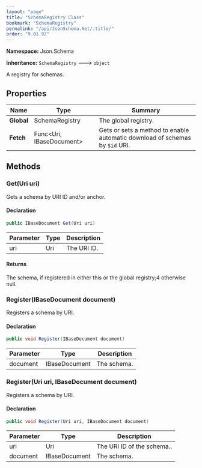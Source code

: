 ```yaml
---
layout: "page"
title: "SchemaRegistry Class"
bookmark: "SchemaRegistry"
permalink: "/api/JsonSchema.Net/:title/"
order: "9.01.92"
---
```

**Namespace:** Json.Schema

**Inheritance:**
`SchemaRegistry`
 🡒 
`object`

A registry for schemas.

## Properties

| Name | Type | Summary |
|---|---|---|
| **Global** | SchemaRegistry | The global registry. |
| **Fetch** | Func\<Uri, IBaseDocument\> | Gets or sets a method to enable automatic download of schemas by `$id` URI. |
## Methods

### Get(Uri uri)

Gets a schema by URI ID and/or anchor.

#### Declaration

```c#
public IBaseDocument Get(Uri uri)
```
| Parameter | Type | Description |
|---|---|---|
| uri | Uri | The URI ID. |

#### Returns

The schema, if registered in either this or the global registry;4
otherwise null.

### Register(IBaseDocument document)

Registers a schema by URI.

#### Declaration

```c#
public void Register(IBaseDocument document)
```
| Parameter | Type | Description |
|---|---|---|
| document | IBaseDocument | The schema. |

### Register(Uri uri, IBaseDocument document)

Registers a schema by URI.

#### Declaration

```c#
public void Register(Uri uri, IBaseDocument document)
```
| Parameter | Type | Description |
|---|---|---|
| uri | Uri | The URI ID of the schema.. |
| document | IBaseDocument | The schema. |

